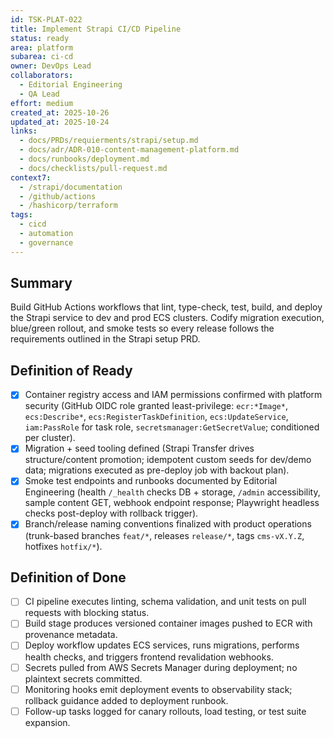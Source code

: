 ```yaml
---
id: TSK-PLAT-022
title: Implement Strapi CI/CD Pipeline
status: ready
area: platform
subarea: ci-cd
owner: DevOps Lead
collaborators:
  - Editorial Engineering
  - QA Lead
effort: medium
created_at: 2025-10-26
updated_at: 2025-10-24
links:
  - docs/PRDs/requierments/strapi/setup.md
  - docs/adr/ADR-010-content-management-platform.md
  - docs/runbooks/deployment.md
  - docs/checklists/pull-request.md
context7:
  - /strapi/documentation
  - /github/actions
  - /hashicorp/terraform
tags:
  - cicd
  - automation
  - governance
---
```


## Summary
Build GitHub Actions workflows that lint, type-check, test, build, and deploy the Strapi service to dev and prod ECS clusters. Codify migration execution, blue/green rollout, and smoke tests so every release follows the requirements outlined in the Strapi setup PRD.

## Definition of Ready
- [x] Container registry access and IAM permissions confirmed with platform security (GitHub OIDC role granted least-privilege: `ecr:*Image*`, `ecs:Describe*`, `ecs:RegisterTaskDefinition`, `ecs:UpdateService`, `iam:PassRole` for task role, `secretsmanager:GetSecretValue`; conditioned per cluster).
- [x] Migration + seed tooling defined (Strapi Transfer drives structure/content promotion; idempotent custom seeds for dev/demo data; migrations executed as pre-deploy job with backout plan).
- [x] Smoke test endpoints and runbooks documented by Editorial Engineering (health `/_health` checks DB + storage, `/admin` accessibility, sample content GET, webhook endpoint response; Playwright headless checks post-deploy with rollback trigger).
- [x] Branch/release naming conventions finalized with product operations (trunk-based branches `feat/*`, releases `release/*`, tags `cms-vX.Y.Z`, hotfixes `hotfix/*`).

## Definition of Done
- [ ] CI pipeline executes linting, schema validation, and unit tests on pull requests with blocking status.
- [ ] Build stage produces versioned container images pushed to ECR with provenance metadata.
- [ ] Deploy workflow updates ECS services, runs migrations, performs health checks, and triggers frontend revalidation webhooks.
- [ ] Secrets pulled from AWS Secrets Manager during deployment; no plaintext secrets committed.
- [ ] Monitoring hooks emit deployment events to observability stack; rollback guidance added to deployment runbook.
- [ ] Follow-up tasks logged for canary rollouts, load testing, or test suite expansion.
